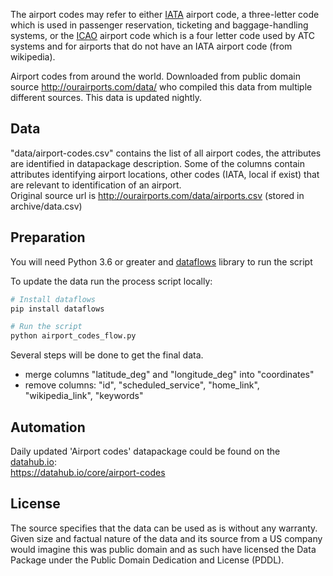 The airport codes may refer to either [IATA](http://en.wikipedia.org/wiki/International_Air_Transport_Association_airport_code)
airport code, a three-letter code which is used in passenger reservation, ticketing and baggage-handling systems, or the [ICAO](http://en.wikipedia.org/wiki/International_Civil_Aviation_Organization_airport_code) airport code
which is a four letter code used by ATC systems and for airports that do not have an IATA airport code (from wikipedia).

Airport codes from around the world. Downloaded from public domain source http://ourairports.com/data/ who compiled this data from multiple different sources. This data is updated nightly.

## Data

"data/airport-codes.csv" contains the list of all airport codes, the attributes are identified in datapackage description. Some of the columns contain attributes identifying airport locations, other codes (IATA, local if exist) that are relevant to identification of an airport.  
Original source url is http://ourairports.com/data/airports.csv  (stored in archive/data.csv)  

## Preparation

You will need Python 3.6 or greater and [dataflows](https://pypi.org/project/dataflows/) library to run the script

To update the data run the process script locally:
```bash
# Install dataflows
pip install dataflows

# Run the script
python airport_codes_flow.py
```

Several steps will be done to get the final data.

* merge columns "latitude_deg" and "longitude_deg" into "coordinates"
* remove columns: "id",  "scheduled_service", "home_link", "wikipedia_link", "keywords"

## Automation

Daily updated 'Airport codes' datapackage could be found on the [datahub.io](http://datahub.io/):  
https://datahub.io/core/airport-codes

## License

The source specifies that the data can be used as is without any warranty. Given size and factual nature of the data and its source from a US company would imagine this was public domain and as such have licensed the Data Package under the Public Domain Dedication and License (PDDL).
